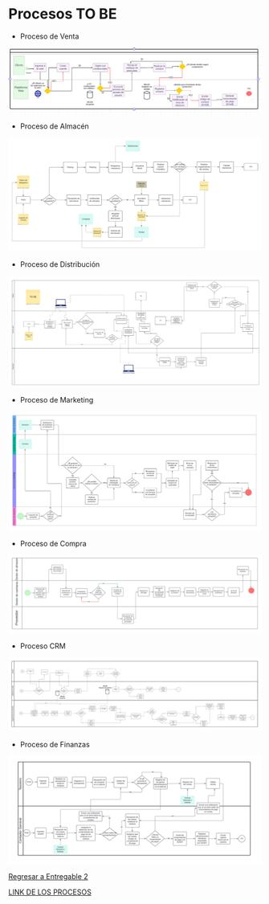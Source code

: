 # Procesos TO BE

- Proceso de Venta

![Proceso de Venta](BPMN_VENTATOBE.png)

- Proceso de Almacén

![Proceso de Almacén](ToBeAlmacen.jpg)

- Proceso de Distribución
  
![Proceso de Distribución](DistribucionTobe.jpeg)

- Proceso de Marketing

![Proceso de Marketing](BPMN_MARKETINGTOBE.jpeg)

- Proceso de Compra

![Proceso de Compra](BPMN_COMPRATOBE.png)

- Proceso CRM

![Proceso CRM](Proceso-CRM-BPMN.png)

- Proceso de Finanzas

![Proceso de Finanzas](ProcesoFinanzasTOBE.png)

[Regresar a Entregable 2](../entregable2.md)

[LINK DE LOS PROCESOS](https://lucid.app/lucidchart/46969141-23a9-4592-982c-7a9c75f03020/edit?invitationId=inv_b03caa5c-b2ef-43e2-ab86-18ab6ad4c6d7&page=oaMogpwSXfe8#)

